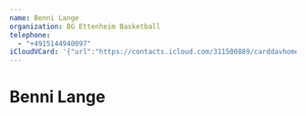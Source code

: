 ```yaml
---
name: Benni Lange
organization: BG Ettenheim Basketball
telephone:
  - "+4915144940097"
iCloudVCard: '{"url":"https://contacts.icloud.com/311500889/carddavhome/card/9BAB7A1D-E166-46FB-A1C8-DA1D351EB9AF.vcf","etag":"\"ksxna2oy\"","data":"BEGIN:VCARD\r\nVERSION:3.0\r\nFN:\r\nN:Lange;Benni;;;\r\nUID:AA3F58EF-224C-41B0-B806-3080B956316D\r\nPRODID:-//Apple Inc.//iOS 17.2.1//EN\r\nREV:2025-04-03T22:13:06Z\r\nORG:BG Ettenheim Basketball;\r\nTEL:+4915144940097\r\nX-IMAGETYPE:PHOTO\r\nEND:VCARD"}'
---
```

# Benni Lange